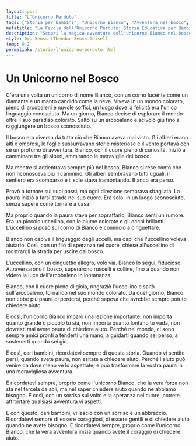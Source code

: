 ```yaml
---
layout: post
title: "L'Unicorno Perduto"
tags: ["Storia per bambini", "Unicorno Bianco", "Avventura nel bosco", "Lezione di coraggio e aiuto"]
metatitle: "La Favola dell'Unicorno Perduto: Storia Educativa per Bambini | Migliori Racconti per l'Infanzia"
description: "Scopri la magica avventura dell'unicorno Bianco nel bosco sconosciuto. Un racconto per bambini che insegna l'importanza di chiedere aiuto e il valore dell'amicizia. Un viaggio tra arcobaleni e nuvole soffici, dove la paura si trasforma in una meravigliosa avventura."
style: Dr. Seuss (Theodor Seuss Geisel)
temp: 0.2
permalink: /storie/l'unicorno-perduto.html
---
```

# Un Unicorno nel Bosco

C'era una volta un unicorno di nome Bianco, con un corno lucente come un diamante e un manto candido come la neve. Viveva in un mondo colorato, pieno di arcobaleni e nuvole soffici, un luogo dove la felicità era l'unico linguaggio conosciuto. Ma un giorno, Bianco decise di esplorare il mondo oltre il suo paradiso colorato. Saltò su un arcobaleno e scivolò giù fino a raggiungere un bosco sconosciuto.

Il bosco era diverso da tutto ciò che Bianco aveva mai visto. Gli alberi erano alti e ombrosi, le foglie sussurravano storie misteriose e il vento portava con sé un profumo di avventura. Bianco, con il cuore pieno di curiosità, iniziò a camminare tra gli alberi, ammirando le meraviglie del bosco.

Ma mentre si addentrava sempre più nel bosco, Bianco si rese conto che non riconosceva più il cammino. Gli alberi sembravano tutti uguali, il sentiero era scomparso e il sole stava tramontando. Bianco era perso.

Provò a tornare sui suoi passi, ma ogni direzione sembrava sbagliata. La paura iniziò a farsi strada nel suo cuore. Era solo, in un luogo sconosciuto, senza sapere come tornare a casa.

Ma proprio quando la paura stava per sopraffarlo, Bianco sentì un rumore. Era un piccolo uccellino, con le piume colorate e gli occhi brillanti. L'uccellino si posò sul corno di Bianco e cominciò a cinguettare.

Bianco non capiva il linguaggio degli uccelli, ma capì che l'uccellino voleva aiutarlo. Così, con un filo di speranza nel cuore, chiese all'uccellino di mostrargli la strada per uscire dal bosco.

L'uccellino, con un cinguettio allegro, volò via. Bianco lo seguì, fiducioso. Attraversarono il bosco, superarono ruscelli e colline, fino a quando non videro la luce dell'arcobaleno in lontananza.

Bianco, con il cuore pieno di gioia, ringraziò l'uccellino e saltò sull'arcobaleno, tornando nel suo mondo colorato. Da quel giorno, Bianco non ebbe più paura di perdersi, perché sapeva che avrebbe sempre potuto chiedere aiuto.

E così, l'unicorno Bianco imparò una lezione importante: non importa quanto grande o piccolo tu sia, non importa quanto lontano tu vada, non dovresti mai avere paura di chiedere aiuto. Perché nel mondo, ci sono sempre amici pronti a tenderti una mano, a guidarti quando sei perso, a sostenerti quando sei giù.

E così, cari bambini, ricordatevi sempre di questa storia. Quando vi sentite persi, quando avete paura, non esitate a chiedere aiuto. Perché l'aiuto può venire da dove meno ve lo aspettate, e può trasformare la vostra paura in una meravigliosa avventura.

E ricordatevi sempre, proprio come l'unicorno Bianco, che la vera forza non sta nel farcela da soli, ma nel saper chiedere aiuto quando ne abbiamo bisogno. E così, con un sorriso sul volto e la speranza nel cuore, potrete affrontare qualsiasi avventura vi aspetti.

E con questo, cari bambini, vi lascio con un sorriso e un abbraccio. Ricordatevi sempre di essere coraggiosi, di essere gentili e di chiedere aiuto quando ne avete bisogno. E ricordatevi sempre, proprio come l'unicorno Bianco, che la vera avventura inizia quando avete il coraggio di chiedere aiuto.

        
